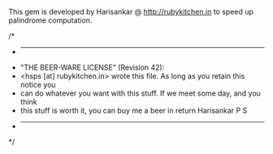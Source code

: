 This gem is developed by Harisankar @ http://rubykitchen.in to speed up palindrome computation. 

/*
 * ----------------------------------------------------------------------------
 * "THE BEER-WARE LICENSE" (Revision 42):
 * <hsps [at] rubykitchen.in> wrote this file. As long as you retain this notice you
 * can do whatever you want with this stuff. If we meet some day, and you think
 * this stuff is worth it, you can buy me a beer in return Harisankar P S
 * ----------------------------------------------------------------------------
 */

